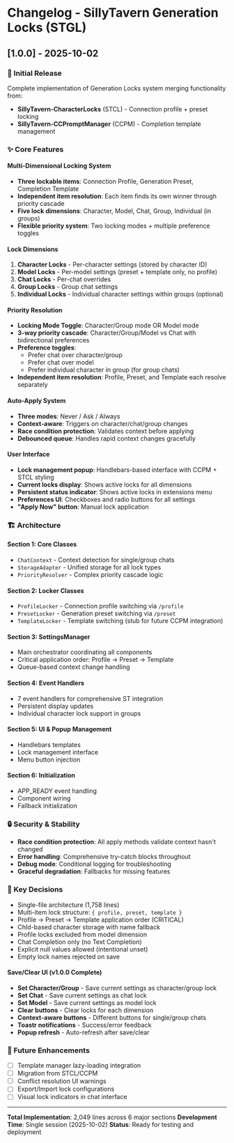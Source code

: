 # Changelog - SillyTavern Generation Locks (STGL)

## [1.0.0] - 2025-10-02

### 🎉 Initial Release

Complete implementation of Generation Locks system merging functionality from:
- **SillyTavern-CharacterLocks** (STCL) - Connection profile + preset locking
- **SillyTavern-CCPromptManager** (CCPM) - Completion template management

### ✨ Core Features

#### Multi-Dimensional Locking System
- **Three lockable items**: Connection Profile, Generation Preset, Completion Template
- **Independent item resolution**: Each item finds its own winner through priority cascade
- **Five lock dimensions**: Character, Model, Chat, Group, Individual (in groups)
- **Flexible priority system**: Two locking modes + multiple preference toggles

#### Lock Dimensions
1. **Character Locks** - Per-character settings (stored by character ID)
2. **Model Locks** - Per-model settings (preset + template only, no profile)
3. **Chat Locks** - Per-chat overrides
4. **Group Locks** - Group chat settings
5. **Individual Locks** - Individual character settings within groups (optional)

#### Priority Resolution
- **Locking Mode Toggle**: Character/Group mode OR Model mode
- **3-way priority cascade**: Character/Group/Model vs Chat with bidirectional preferences
- **Preference toggles**:
  - Prefer chat over character/group
  - Prefer chat over model
  - Prefer individual character in group (for group chats)
- **Independent item resolution**: Profile, Preset, and Template each resolve separately

#### Auto-Apply System
- **Three modes**: Never / Ask / Always
- **Context-aware**: Triggers on character/chat/group changes
- **Race condition protection**: Validates context before applying
- **Debounced queue**: Handles rapid context changes gracefully

#### User Interface
- **Lock management popup**: Handlebars-based interface with CCPM + STCL styling
- **Current locks display**: Shows active locks for all dimensions
- **Persistent status indicator**: Shows active locks in extensions menu
- **Preferences UI**: Checkboxes and radio buttons for all settings
- **"Apply Now" button**: Manual lock application

### 🏗️ Architecture

#### Section 1: Core Classes
- `ChatContext` - Context detection for single/group chats
- `StorageAdapter` - Unified storage for all lock types
- `PriorityResolver` - Complex priority cascade logic

#### Section 2: Locker Classes
- `ProfileLocker` - Connection profile switching via `/profile`
- `PresetLocker` - Generation preset switching via `/preset`
- `TemplateLocker` - Template switching (stub for future CCPM integration)

#### Section 3: SettingsManager
- Main orchestrator coordinating all components
- Critical application order: Profile → Preset → Template
- Queue-based context change handling

#### Section 4: Event Handlers
- 7 event handlers for comprehensive ST integration
- Persistent display updates
- Individual character lock support in groups

#### Section 5: UI & Popup Management
- Handlebars templates
- Lock management interface
- Menu button injection

#### Section 6: Initialization
- APP_READY event handling
- Component wiring
- Fallback initialization

### 🔒 Security & Stability

- **Race condition protection**: All apply methods validate context hasn't changed
- **Error handling**: Comprehensive try-catch blocks throughout
- **Debug mode**: Conditional logging for troubleshooting
- **Graceful degradation**: Fallbacks for missing features

### 📝 Key Decisions

- Single-file architecture (1,758 lines)
- Multi-item lock structure: `{ profile, preset, template }`
- Profile → Preset → Template application order (CRITICAL)
- ChId-based character storage with name fallback
- Profile locks excluded from model dimension
- Chat Completion only (no Text Completion)
- Explicit null values allowed (intentional unset)
- Empty lock names rejected on save

#### Save/Clear UI (v1.0.0 Complete)
- **Set Character/Group** - Save current settings as character/group lock
- **Set Chat** - Save current settings as chat lock
- **Set Model** - Save current settings as model lock
- **Clear buttons** - Clear locks for each dimension
- **Context-aware buttons** - Different buttons for single/group chats
- **Toastr notifications** - Success/error feedback
- **Popup refresh** - Auto-refresh after save/clear

### 🚀 Future Enhancements

- [ ] Template manager lazy-loading integration
- [ ] Migration from STCL/CCPM
- [ ] Conflict resolution UI warnings
- [ ] Export/Import lock configurations
- [ ] Visual lock indicators in chat interface

---

**Total Implementation**: 2,049 lines across 6 major sections
**Development Time**: Single session (2025-10-02)
**Status**: Ready for testing and deployment
